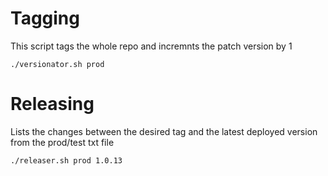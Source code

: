 # Tagging
This script tags the whole repo and incremnts the patch version by 1

`./versionator.sh prod`

# Releasing
Lists the changes between the desired tag and the latest deployed version from the prod/test txt file

`./releaser.sh prod 1.0.13`
